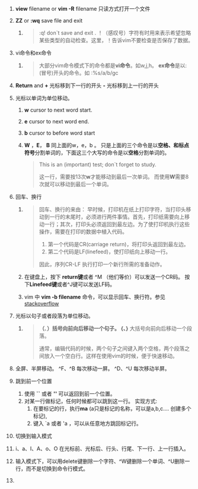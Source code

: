 1. **view** filename   or  **vim -R** filename   只读方式打开一个文件

2. **ZZ**  or  **:wq**    save file and exit

   1. > :q!   don`t  save and exit .    ！（感叹号）字符有时用来表示希望忽略某些类型的自动检查。这里，！告诉vim不要检查是否保存了数据。

3. vi命令和ex命令

   1. > 大部分vim命令模式下的命令都是**vi命令**。如w,j,h。   **ex命令**是以:(冒号)开头的命令。如 :%s/a/b/gc

4. **Return**  and    **+**  光标移到下一行的开头         **-**  光标移到上一行的开头

5. 光标以单词为单位移动。

   1. **w**  cursor to next word start.        

   2. **e**  cursor to next word end.      

   3. **b**  cursor to before word start

   4. **W** ，**E**，  **B**  同上面的w，e，b 。 只是上面的三个命令是以**空格、和标点符号**分割单词的，下面这三个大写的命令是以**空格**分割单词的。

      > This is an (important) test; don`t forget to study.
      >
      > 这一行，需要按13次**w**才能移动到最后一次单词。 而使用**W**需要8次就可以移动到最后一个单词。

6. 回车、换行

   1. > 回车、换行的来由： 早时候，打印机在纸上打印字符，当打印头移动到一行的末尾时，必须进行两件事情。首先，打印纸需要向上移动一行；其次，打印头必须返回到最左边。为了使打印机执行这些操作，需要在打印的数据中植入代码。
      >
      > 1. 第一个代码是CR(carriage return)，将打印头返回到最左边。
      > 2. 第二个代码是LF(linefeed)，使打印纸向上移动一行。
      >
      > 因此，序列CR-LF 执行打印一个新行所需的准备动作。

   2. 在键盘上，按下 **return键**或者 ^M （他们等价）可以发送一个CR码。 按下**Linefeed键**或者^J键可以发送LF码。

   3. vim 中 **vim -b filename** 命令，可以显示回车、换行符。参见[stackoverflow](https://stackoverflow.com/questions/3860519/see-line-breaks-and-carriage-returns-in-editor)

7. 光标以句子或者段落为单位移动。

   1. > **（**、**）**括号向前向后移动一个句子。 **{**、**}** 大括号向前向后移动一个段落。
      >
      > 通常，编辑代码的时候，两个句子之间键入两个空格，两个段落之间放入一个空白行。这样在使用vim的时候，便于快速移动。

8. 全屏、半屏移动。  ^F、^B 每次移动一屏。 ^D、^U 每次移动半屏。

9. 跳到前一个位置

   1. 使用 **``** 或者 **''** 可以返回到前一个位置。
   2. 对某一行做标记，任何时候都可以跳到这一行。 实现方式:
      1. 在要标记的行，执行**ma**  (a只是标记的名称，可以是a,b,c.... 创建多个标记),
      2. 键入 `a 或者 'a ，可以从任意地方跳回标记行。  

10. 切换到输入模式

   1. i、a、I、A、o、O    在光标前、光标后、行头、行尾、下一行、上一行插入。
   2. 输入模式下，可以用delete键删除一个字符、^W键删除一个单词、^U删除一行，而不是切换到命令行模式。
   3. ​